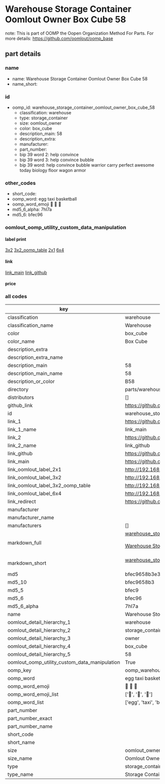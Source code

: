# Warehouse Storage Container Oomlout Owner Box Cube 58  

note: This is part of OOMP the Oopen Organization Method For Parts. For more details: https://github.com/oomlout/oomp_base

##  part details
  







### name
* name: Warehouse Storage Container Oomlout Owner Box Cube 58
* name_short: 
### id
* oomp_id: warehouse_storage_container_oomlout_owner_box_cube_58
  * classification: warehouse
  * type: storage_container
  * size: oomlout_owner
  * color: box_cube
  * description_main: 58
  * description_extra: 
  * manufacturer: 
  * part_number: 
  * bip 39 word 2: help convince
  * bip 39 word 3: help convince bubble
  * bip 39 word: help convince bubble warrior carry perfect awesome today biology floor wagon armor

### other_codes
* short_code: 
* oomp_word: egg taxi basketball
* oomp_word_emoji :egg: :taxi: :basketball:
* md5_6_alpha: 7hl7a
* md5_6: bfec96






### oomlout_oomp_utility_custom_data_manipulation
#### label print
[3x2](http://192.168.1.245:1112/?label=oomp%207hl7a)
[3x2_oomp_table](http://192.168.1.108:1112/?label=oomp%207hl7a)
[2x1](http://192.168.1.242:1112/?label=oomp%207hl7a)
[6x4](http://192.168.1.55:1112/?label=oomp%207hl7a)    

#### link

[link_main](https://github.com/oomlout/oomlout_oomp_version_1_messy/tree/main/parts/warehouse_storage_container_oomlout_owner_box_cube_58) [link_github](https://github.com/oomlout/oomlout_oomp_version_1_messy/tree/main/parts/warehouse_storage_container_oomlout_owner_box_cube_58)                             

#### price







### all codes 
| key | value |  
| --- | --- |  
| classification | warehouse |  
| classification_name | Warehouse |  
| color | box_cube |  
| color_name | Box Cube |  
| description_extra |  |  
| description_extra_name |  |  
| description_main | 58 |  
| description_main_name | 58 |  
| description_or_color | B58 |  
| directory | parts/warehouse_storage_container_oomlout_owner_box_cube_58 |  
| distributors | [] |  
| github_link | https://github.com/oomlout/oomlout_oomp_part_src/tree/main/parts/warehouse_storage_container_oomlout_owner_box_cube_58 |  
| id | warehouse_storage_container_oomlout_owner_box_cube_58 |  
| link_1 | https://github.com/oomlout/oomlout_oomp_version_1_messy/tree/main/parts/warehouse_storage_container_oomlout_owner_box_cube_58 |  
| link_1_name | link_main |  
| link_2 | https://github.com/oomlout/oomlout_oomp_version_1_messy/tree/main/parts/warehouse_storage_container_oomlout_owner_box_cube_58 |  
| link_2_name | link_github |  
| link_github | https://github.com/oomlout/oomlout_oomp_version_1_messy/tree/main/parts/warehouse_storage_container_oomlout_owner_box_cube_58 |  
| link_main | https://github.com/oomlout/oomlout_oomp_version_1_messy/tree/main/parts/warehouse_storage_container_oomlout_owner_box_cube_58 |  
| link_oomlout_label_2x1 | http://192.168.1.242:1112/?label=oomp%207hl7a |  
| link_oomlout_label_3x2 | http://192.168.1.245:1112/?label=oomp%207hl7a |  
| link_oomlout_label_3x2_oomp_table | http://192.168.1.108:1112/?label=oomp%207hl7a |  
| link_oomlout_label_6x4 | http://192.168.1.55:1112/?label=oomp%207hl7a |  
| link_redirect | https://github.com/oomlout/oomlout_oomp_version_1_messy/tree/main/parts/warehouse_storage_container_oomlout_owner_box_cube_58 |  
| manufacturer |  |  
| manufacturer_name |  |  
| manufacturers | [] |  
| markdown_full | [warehouse_storage_container_oomlout_owner_box_cube_58](none)<br>[](none)<br>[Warehouse Storage Container Oomlout Owner Box Cube 58](none)<br><br> |  
| markdown_short | [warehouse_storage_container_oomlout_owner_box_cube_58](none)<br><br> |  
| md5 | bfec9658b3e342128c117f743a8be358 |  
| md5_10 | bfec9658b3 |  
| md5_5 | bfec9 |  
| md5_6 | bfec96 |  
| md5_6_alpha | 7hl7a |  
| name | Warehouse Storage Container Oomlout Owner Box Cube 58 |  
| oomlout_detail_hierarchy_1 | warehouse |  
| oomlout_detail_hierarchy_2 | storage_container |  
| oomlout_detail_hierarchy_3 | owner |  
| oomlout_detail_hierarchy_4 | box_cube |  
| oomlout_detail_hierarchy_5 | 58 |  
| oomlout_oomp_utility_custom_data_manipulation | True |  
| oomp_key | oomp_warehouse_storage_container_oomlout_owner_box_cube_58 |  
| oomp_word | egg taxi basketball |  
| oomp_word_emoji | :egg: :taxi: :basketball: |  
| oomp_word_emoji_list | [':egg:', ':taxi:', ':basketball:'] |  
| oomp_word_list | ['egg', 'taxi', 'basketball'] |  
| part_number |  |  
| part_number_exact |  |  
| part_number_name |  |  
| short_code |  |  
| short_name |  |  
| size | oomlout_owner |  
| size_name | Oomlout Owner |  
| type | storage_container |  
| type_name | Storage Container |  
